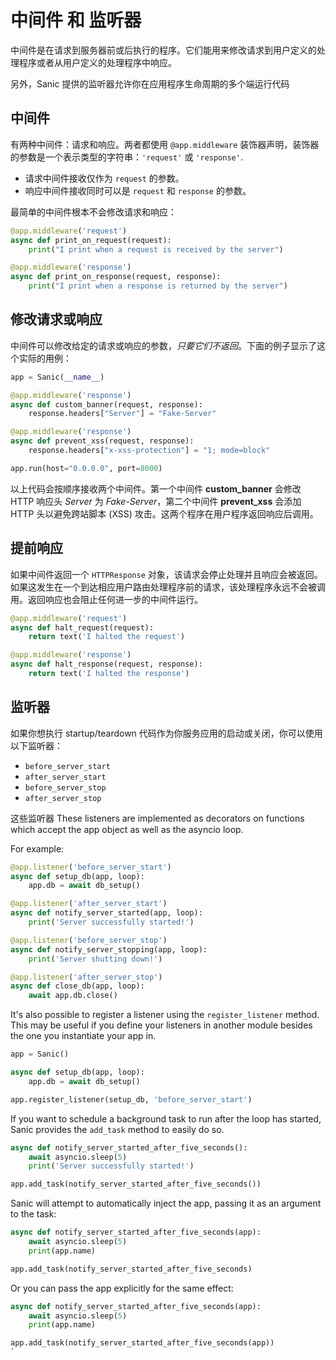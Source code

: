 # 中间件 和 监听器

中间件是在请求到服务器前或后执行的程序。它们能用来修改请求到用户定义的处理程序或者从用户定义的处理程序中响应。

另外，Sanic 提供的监听器允许你在应用程序生命周期的多个端运行代码

## 中间件

有两种中间件：请求和响应。两者都使用 `@app.middleware` 装饰器声明，装饰器的参数是一个表示类型的字符串：`'request'` 或 `'response'`.

* 请求中间件接收仅作为 `request` 的参数。
* 响应中间件接收同时可以是 `request` 和 `response` 的参数。

最简单的中间件根本不会修改请求和响应：

```python
@app.middleware('request')
async def print_on_request(request):
	print("I print when a request is received by the server")

@app.middleware('response')
async def print_on_response(request, response):
	print("I print when a response is returned by the server")
```

## 修改请求或响应

中间件可以修改给定的请求或响应的参数，*只要它们不返回*。下面的例子显示了这个实际的用例：

```python
app = Sanic(__name__)

@app.middleware('response')
async def custom_banner(request, response):
	response.headers["Server"] = "Fake-Server"

@app.middleware('response')
async def prevent_xss(request, response):
	response.headers["x-xss-protection"] = "1; mode=block"

app.run(host="0.0.0.0", port=8000)
```

以上代码会按顺序接收两个中间件。第一个中间件 **custom_banner** 会修改 HTTP 响应头 *Server* 为 *Fake-Server*，第二个中间件 **prevent_xss** 会添加 HTTP
头以避免跨站脚本 (XSS) 攻击。这两个程序在用户程序返回响应后调用。

## 提前响应

如果中间件返回一个 `HTTPResponse` 对象，该请求会停止处理并且响应会被返回。如果这发生在一个到达相应用户路由处理程序前的请求，该处理程序永远不会被调用。返回响应也会阻止任何进一步的中间件运行。

```python
@app.middleware('request')
async def halt_request(request):
	return text('I halted the request')

@app.middleware('response')
async def halt_response(request, response):
	return text('I halted the response')
```

## 监听器

如果你想执行 startup/teardown 代码作为你服务应用的启动或关闭，你可以使用以下监听器：

- `before_server_start`
- `after_server_start`
- `before_server_stop`
- `after_server_stop`

这些监听器
These listeners are implemented as decorators on functions which accept the app object as well as the asyncio loop.

For example:

```python
@app.listener('before_server_start')
async def setup_db(app, loop):
    app.db = await db_setup()

@app.listener('after_server_start')
async def notify_server_started(app, loop):
    print('Server successfully started!')

@app.listener('before_server_stop')
async def notify_server_stopping(app, loop):
    print('Server shutting down!')

@app.listener('after_server_stop')
async def close_db(app, loop):
    await app.db.close()
```

It's also possible to register a listener using the `register_listener` method.
This may be useful if you define your listeners in another module besides
the one you instantiate your app in.

```python
app = Sanic()

async def setup_db(app, loop):
    app.db = await db_setup()

app.register_listener(setup_db, 'before_server_start')

```

If you want to schedule a background task to run after the loop has started,
Sanic provides the `add_task` method to easily do so.

```python
async def notify_server_started_after_five_seconds():
    await asyncio.sleep(5)
    print('Server successfully started!')

app.add_task(notify_server_started_after_five_seconds())
```

Sanic will attempt to automatically inject the app, passing it as an argument to the task:

```python
async def notify_server_started_after_five_seconds(app):
    await asyncio.sleep(5)
    print(app.name)

app.add_task(notify_server_started_after_five_seconds)
```

Or you can pass the app explicitly for the same effect:

```python
async def notify_server_started_after_five_seconds(app):
    await asyncio.sleep(5)
    print(app.name)

app.add_task(notify_server_started_after_five_seconds(app))
`
